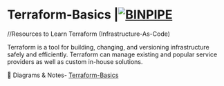  Terraform-Basics   |[![BINPIPE](https://img.shields.io/badge/YouTube-red.svg)](https://www.youtube.com/channel/UCPTgt4Wo0MAnuzNEEZlk90A)
========

//Resources to Learn Terraform (Infrastructure-As-Code)


Terraform is a tool for building, changing, and versioning infrastructure safely and efficiently. Terraform can manage existing and popular service providers as well as custom in-house solutions.

:ledger: Diagrams & Notes- [Terraform-Basics](Terraform-Basics.pdf)



